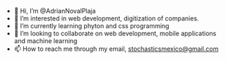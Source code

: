 - 👋 Hi, I’m @AdrianNovalPlaja
- 👀 I’m interested in web development, digitization of companies.
- 🌱 I’m currently learning phyton and css programming
- 💞️ I’m looking to collaborate on web development, mobile applications and machine learning
- 📫 How to reach me through my email, stochasticsmexico@gmail.com

<!---
AdrianNovalPlaja/AdrianNovalPlaja is a ✨ special ✨ repository because its `README.md` (this file) appears on your GitHub profile.
You can click the Preview link to take a look at your changes.
--->
